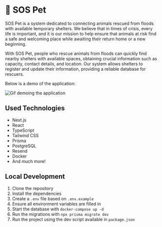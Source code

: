 # 🐶 SOS Pet

SOS Pet is a system dedicated to connecting animals rescued from floods with available temporary shelters. We believe that in times of crisis, every life is important, and it is our mission to help ensure that animals at risk find a safe and welcoming place while awaiting their return home or a new beginning.

With SOS Pet, people who rescue animals from floods can quickly find nearby shelters with available spaces, obtaining crucial information such as capacity, contact details, and location. Our system allows shelters to register and update their information, providing a reliable database for rescuers.

Below is a demo of the application:

![Gif demoing the application](./docs/demo.gif)

## Used Technologies

- Next.js
- React
- TypeScript
- Tailwind CSS
- Prisma
- PostgreSQL
- Resend
- Docker
- And much more!

## Local Development

1. Clone the repository
1. Install the dependencies
1. Create a `.env` file based on `.env.example`
1. Ensure all environment variables are filled in
1. Start the database with `docker-compose up -d`
1. Run the migrations with `npx prisma migrate dev`
1. Run the project using the dev script available in `package.json`
